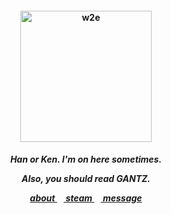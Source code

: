 <h4 align="center">
<img src="https://i.scdn.co/image/ab67616d0000b27334a1ff89f77e0a28b3dbc86e"width="210" height="210" alt="w2e">
<br>
</h4>
<h5 align="center">
  Han or Ken. I'm on here sometimes.
<p align> Also, you should read GANTZ. </p>
  
<a href=https://rentry.co/kancho> about </a>⠀<a href=https://steamcommunity.com/id/katocha/> steam </a>⠀<a href=https://gantz.atabook.org> message </a>
